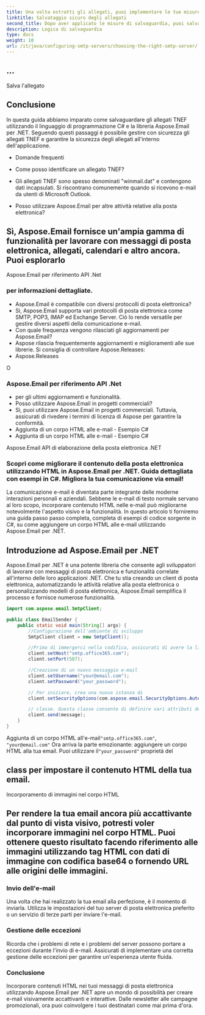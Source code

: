 ```yaml
---
title: Una volta estratti gli allegati, puoi implementare le tue misure di salvaguardia. Ciò potrebbe includere la scansione alla ricerca di malware, la convalida dei tipi di file o la crittografia degli allegati.
linktitle: Salvataggio sicuro degli allegati
second_title: Dopo aver applicato le misure di salvaguardia, puoi salvare gli allegati in modo sicuro:
description: Logica di salvaguardia
type: docs
weight: 10
url: /it/java/configuring-smtp-servers/choosing-the-right-smtp-server/
---
```


##  ...

 Salva l'allegato

## Conclusione

In questa guida abbiamo imparato come salvaguardare gli allegati TNEF utilizzando il linguaggio di programmazione C# e la libreria Aspose.Email per .NET. Seguendo questi passaggi è possibile gestire con sicurezza gli allegati TNEF e garantire la sicurezza degli allegati all'interno dell'applicazione.

- Domande frequenti

- Come posso identificare un allegato TNEF?

- Gli allegati TNEF sono spesso denominati "winmail.dat" e contengono dati incapsulati. Si riscontrano comunemente quando si ricevono e-mail da utenti di Microsoft Outlook.

- Posso utilizzare Aspose.Email per altre attività relative alla posta elettronica?

##  Sì, Aspose.Email fornisce un'ampia gamma di funzionalità per lavorare con messaggi di posta elettronica, allegati, calendari e altro ancora. Puoi esplorarlo

Aspose.Email per riferimento API .Net

###  per informazioni dettagliate.

- Aspose.Email è compatibile con diversi protocolli di posta elettronica?
- Sì, Aspose.Email supporta vari protocolli di posta elettronica come SMTP, POP3, IMAP ed Exchange Server. Ciò lo rende versatile per gestire diversi aspetti della comunicazione e-mail.
- Con quale frequenza vengono rilasciati gli aggiornamenti per Aspose.Email?
-  Aspose rilascia frequentemente aggiornamenti e miglioramenti alle sue librerie. Si consiglia di controllare Aspose.Releases:
- Aspose.Releases

 O

### Aspose.Email per riferimento API .Net

-  per gli ultimi aggiornamenti e funzionalità.
- Posso utilizzare Aspose.Email in progetti commerciali?
- Sì, puoi utilizzare Aspose.Email in progetti commerciali. Tuttavia, assicurati di rivedere i termini di licenza di Aspose per garantire la conformità.
-  Aggiunta di un corpo HTML alle e-mail - Esempio C#
-  Aggiunta di un corpo HTML alle e-mail - Esempio C#

 Aspose.Email API di elaborazione della posta elettronica .NET

### Scopri come migliorare il contenuto della posta elettronica utilizzando HTML in Aspose.Email per .NET. Guida dettagliata con esempi in C#. Migliora la tua comunicazione via email!

La comunicazione e-mail è diventata parte integrante delle moderne interazioni personali e aziendali. Sebbene le e-mail di testo normale servano al loro scopo, incorporare contenuto HTML nelle e-mail può migliorarne notevolmente l'aspetto visivo e la funzionalità. In questo articolo ti forniremo una guida passo passo completa, completa di esempi di codice sorgente in C#, su come aggiungere un corpo HTML alle e-mail utilizzando Aspose.Email per .NET.

## Introduzione ad Aspose.Email per .NET

Aspose.Email per .NET è una potente libreria che consente agli sviluppatori di lavorare con messaggi di posta elettronica e funzionalità correlate all'interno delle loro applicazioni .NET. Che tu stia creando un client di posta elettronica, automatizzando le attività relative alla posta elettronica o personalizzando modelli di posta elettronica, Aspose.Email semplifica il processo e fornisce numerose funzionalità.

```java
import com.aspose.email.SmtpClient;

public class EmailSender {
    public static void main(String[] args) {
        //Configurazione dell'ambiente di sviluppo
        SmtpClient client = new SmtpClient();

        //Prima di immergerci nella codifica, assicurati di avere la libreria Aspose.Email per .NET integrata nel tuo progetto. Puoi farlo tramite il gestore pacchetti NuGet.
        client.setHost("smtp.office365.com");
        client.setPort(587);

        //Creazione di un nuovo messaggio e-mail
        client.setUsername("your@email.com");
        client.setPassword("your_password");

        // Per iniziare, crea una nuova istanza di
        client.setSecurityOptions(com.aspose.email.SecurityOptions.Auto);

        // classe. Questa classe consente di definire vari attributi dell'e-mail, come mittente, destinatari, oggetto e allegati.
        client.send(message);
    }
}
```

Aggiunta di un corpo HTML all'e-mail`"smtp.office365.com"`, `"your@email.com"` Ora arriva la parte emozionante: aggiungere un corpo HTML alla tua email. Puoi utilizzare il`"your_password"` proprietà del

##  class per impostare il contenuto HTML della tua email.

Incorporamento di immagini nel corpo HTML

## Per rendere la tua email ancora più accattivante dal punto di vista visivo, potresti voler incorporare immagini nel corpo HTML. Puoi ottenere questo risultato facendo riferimento alle immagini utilizzando tag HTML con dati di immagine con codifica base64 o fornendo URL alle origini delle immagini.

### Invio dell'e-mail

Una volta che hai realizzato la tua email alla perfezione, è il momento di inviarla. Utilizza le impostazioni del tuo server di posta elettronica preferito o un servizio di terze parti per inviare l'e-mail.

### Gestione delle eccezioni

Ricorda che i problemi di rete e i problemi del server possono portare a eccezioni durante l'invio di e-mail. Assicurati di implementare una corretta gestione delle eccezioni per garantire un'esperienza utente fluida.

### Conclusione

Incorporare contenuti HTML nei tuoi messaggi di posta elettronica utilizzando Aspose.Email per .NET apre un mondo di possibilità per creare e-mail visivamente accattivanti e interattive. Dalle newsletter alle campagne promozionali, ora puoi coinvolgere i tuoi destinatari come mai prima d'ora.
